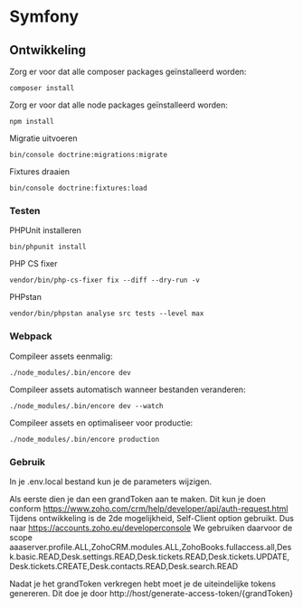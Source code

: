 # Symfony

## Ontwikkeling

Zorg er voor dat alle composer packages geïnstalleerd worden:

```
composer install
```

Zorg er voor dat alle node packages geïnstalleerd worden:
```
npm install
```

Migratie uitvoeren
```
bin/console doctrine:migrations:migrate
```

Fixtures draaien
```
bin/console doctrine:fixtures:load
```
### Testen
PHPUnit installeren
```
bin/phpunit install
```

PHP CS fixer
```
vendor/bin/php-cs-fixer fix --diff --dry-run -v
```

PHPstan
```
vendor/bin/phpstan analyse src tests --level max
```


### Webpack
Compileer assets eenmalig:
```
./node_modules/.bin/encore dev
```
Compileer assets automatisch wanneer bestanden veranderen:
```
./node_modules/.bin/encore dev --watch
```
Compileer assets en optimaliseer voor productie:
```
./node_modules/.bin/encore production
```

### Gebruik

In je .env.local bestand kun je de parameters wijzigen.

Als eerste dien je dan een grandToken aan te maken.
Dit kun je doen conform 
https://www.zoho.com/crm/help/developer/api/auth-request.html
Tijdens ontwikkeling is de 2de mogelijkheid, Self-Client option gebruikt.
Dus naar https://accounts.zoho.eu/developerconsole
We gebruiken daarvoor de scope
aaaserver.profile.ALL,ZohoCRM.modules.ALL,ZohoBooks.fullaccess.all,Desk.basic.READ,Desk.settings.READ,Desk.tickets.READ,Desk.tickets.UPDATE,Desk.tickets.CREATE,Desk.contacts.READ,Desk.search.READ

Nadat je het grandToken verkregen hebt moet je de
uiteindelijke tokens genereren. Dit doe je door
http://host/generate-access-token/{grandToken}

